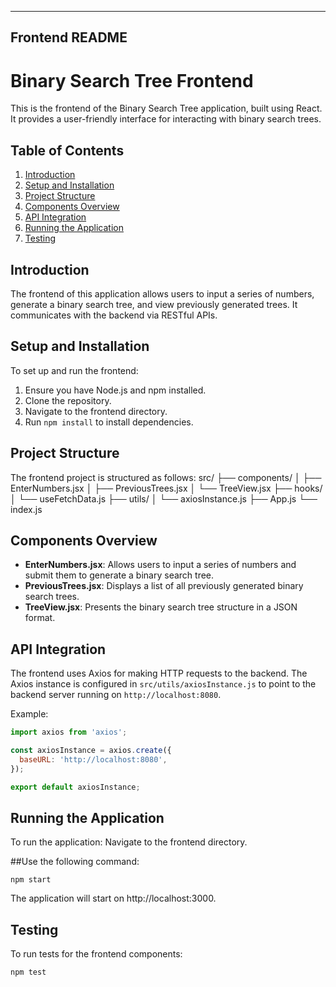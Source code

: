 
---

## Frontend README

# Binary Search Tree Frontend

This is the frontend of the Binary Search Tree application, built using React. It provides a user-friendly interface for interacting with binary search trees.

## Table of Contents

1. [Introduction](#introduction)
2. [Setup and Installation](#setup-and-installation)
3. [Project Structure](#project-structure)
4. [Components Overview](#components-overview)
5. [API Integration](#api-integration)
6. [Running the Application](#running-the-application)
7. [Testing](#testing)

## Introduction

The frontend of this application allows users to input a series of numbers, generate a binary search tree, and view previously generated trees. It communicates with the backend via RESTful APIs.

## Setup and Installation

To set up and run the frontend:

1. Ensure you have Node.js and npm installed.
2. Clone the repository.
3. Navigate to the frontend directory.
4. Run `npm install` to install dependencies.

## Project Structure

The frontend project is structured as follows:
src/
├── components/
│ ├── EnterNumbers.jsx
│ ├── PreviousTrees.jsx
│ └── TreeView.jsx
├── hooks/
│ └── useFetchData.js
├── utils/
│ └── axiosInstance.js
├── App.js
└── index.js


## Components Overview

- **EnterNumbers.jsx**: Allows users to input a series of numbers and submit them to generate a binary search tree.
- **PreviousTrees.jsx**: Displays a list of all previously generated binary search trees.
- **TreeView.jsx**: Presents the binary search tree structure in a JSON format.

## API Integration

The frontend uses Axios for making HTTP requests to the backend. The Axios instance is configured in `src/utils/axiosInstance.js` to point to the backend server running on `http://localhost:8080`.

Example:

```javascript
import axios from 'axios';

const axiosInstance = axios.create({
  baseURL: 'http://localhost:8080',
});

export default axiosInstance;
```

## Running the Application
To run the application:
Navigate to the frontend directory.

##Use the following command:
```
npm start
```

The application will start on http://localhost:3000.

## Testing
To run tests for the frontend components:
```
npm test
```

